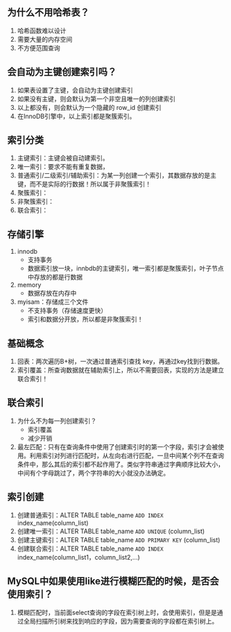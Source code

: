 ## 为什么不用哈希表？
1. 哈希函数难以设计
2. 需要大量的内存空间
3. 不方便范围查询
## 会自动为主键创建索引吗？
1. 如果表设置了主键，会自动为主键创建索引 
2. 如果没有主键，则会默认为第一个非空且唯一的列创建索引
3. 以上都没有，则会默认为一个隐藏的 row_id 创建索引
4. 在InnoDB引擎中，以上索引都是聚簇索引。
## 索引分类
1. 主键索引：主键会被自动建索引。
2. 唯一索引：要求不能有重复数据，
3. 普通索引/二级索引/辅助索引：为某一列创建一个索引，其数据存放的是主键，而不是实际的行数据！所以属于非聚簇索引！
3. 聚簇索引：
4. 非聚簇索引：
5. 联合索引：
## 存储引擎
1. innodb
	- 支持事务
	- 数据索引放一块，innbdb的主键索引，唯一索引都是聚簇索引，叶子节点中存放的都是行数据
2. memory
	- 数据存放在内存中
3. myisam：存储成三个文件
	- 不支持事务（存储速度更快）
	- 索引和数据分开放，所以都是非聚簇索引！
## 基础概念
1. 回表：两次遍历B+树，一次通过普通索引查找 key，再通过key找到行数据。
2. 索引覆盖：所查询数据就在辅助索引上，所以不需要回表，实现的方法是建立联合索引！

## 联合索引
1. 为什么不为每一列创建索引？
	- 索引覆盖 
	- 减少开销
2. 最左匹配：只有在查询条件中使用了创建索引时的第一个字段，索引才会被使用。利用索引对列进行匹配时，从左向右进行匹配，一旦中间某个列不在查询条件中，那么其后的索引都不起作用了。类似字符串通过字典顺序比较大小，中间有个字母跳过了，两个字符串的大小就没办法确定。
## 索引创建
1. 创建普通索引：ALTER TABLE table_name `ADD INDEX` index_name(column_list)
2. 创建唯一索引：ALTER TABLE table_name `ADD UNIQUE` (column_list)
3. 创建主键索引：ALTER TABLE table_name `ADD PRIMARY KEY` (column_list)
4. 创建联合索引：ALTER TABLE table_name `ADD INDEX` index_name(column_list1，column_list2,...)
## MySQL中如果使用like进行模糊匹配的时候，是否会使用索引？
1. 模糊匹配时，当前面select查询的字段在索引树上时，会使用索引，但是是通过全局扫描所引树来找到响应的字段，因为需要查询的字段都在索引树上。